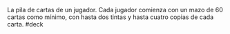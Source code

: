 La pila de cartas de un jugador. Cada jugador comienza con un mazo de 60 cartas como mínimo, con hasta dos tintas y hasta cuatro copias de cada carta.
#deck